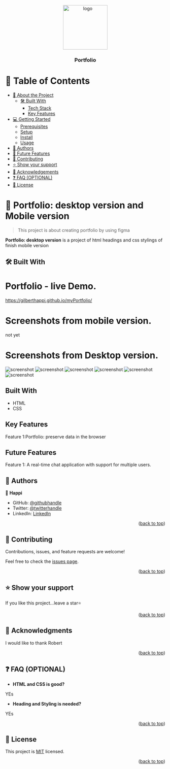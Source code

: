 
<a name="readme-top"></a>

<!--
!!! IMPORTANT !!!
This README is an example of how you could professionally present your codebase. 
Writing documentation is a crucial part of your work as a professional software developer and cannot be ignored. 

You should modify this file to match your project and remove sections that don't apply.

REQUIRED SECTIONS:
- Table of Contents
- About the Project
  - Built With
  - Live Demo
- Getting Started
- Authors
- Future Features
- Contributing
- Show your support
- Acknowledgements
- License

OPTIONAL SECTIONS:
- FAQ

After you're finished please remove all the comments and instructions!

For more information on the importance of a professional README for your repositories: https://github.com/microverseinc/curriculum-transversal-skills/blob/main/documentation/articles/readme_best_practices.md
-->

<div align="center">
  <!-- You are encouraged to replace this logo with your own! Otherwise you can also remove it. -->
  <img src="download.jpeg" alt="logo" width="140"  height="auto" />
  <br/>

  <h3><b>Portfolio</b></h3>

</div>

<!-- TABLE OF CONTENTS -->

# 📗 Table of Contents

- [📖 About the Project](#about-project)
  - [🛠 Built With](#built-with)
    - [Tech Stack](#tech-stack)
    - [Key Features](#key-features)
- [💻 Getting Started](#getting-started)
  - [Prerequisites](#prerequisites)
  - [Setup](#setup)
  - [Install](#install)
  - [Usage](#usage)
- [👥 Authors](#authors)
- [🔭 Future Features](#future-features)
- [🤝 Contributing](#contributing)
- [⭐️ Show your support](#support)
- [🙏 Acknowledgements](#acknowledgements)
- [❓ FAQ (OPTIONAL)](#faq)
- [📝 License](#license)

<!-- PROJECT DESCRIPTION -->

# 📖 Portfolio: desktop version and Mobile version<a name="about-project"></a>

> This project is about creating portfolio by using figma

**Portfolio: desktop version** is a project of html headings and css stylings of 
finish mobile version

## 🛠 Built With <a name="built-with"></a>

# Portfolio - live Demo.
  https://gilberthappi.github.io/myPortfolio/

  # Screenshots from mobile version.
not yet
  # Screenshots from Desktop version.
  ![screenshot](./img/desktop1.png)
   ![screenshot](./img/desktop2.png)
    ![screenshot](./img/desktop3.png)
     ![screenshot](./img/desktop4.png)
      ![screenshot](./img/desktop5.png)
       ![screenshot](./img/desktop6.png)
       
  ## Built With
- HTML
- CSS

## Key Features
 Feature 1:Portfolio: preserve data in the browser

## Future Features
Feature 1: A real-time chat application with support for multiple users.


<!-- AUTHORS -->

## 👥 Authors <a name="authors"></a>

👤 **Happi**
- GitHub: [@githubhandle](https://github.com/gilberthappi)
- Twitter: [@twitterhandle](https://twitter.com/DushimimanaGil3)
- LinkedIn: [LinkedIn](https://www.linkedin.com/in/dushimimana-gilbert-happi-997b2a262/)

<p align="right">(<a href="#readme-top">back to top</a>)</p>

<!-- CONTRIBUTING -->

## 🤝 Contributing <a name="contributing"></a>

Contributions, issues, and feature requests are welcome!

Feel free to check the [issues page](../../issues/).

<p align="right">(<a href="#readme-top">back to top</a>)</p>

<!-- SUPPORT -->

## ⭐️ Show your support <a name="support"></a>

If you like this project...leave a star⭐️

<p align="right">(<a href="#readme-top">back to top</a>)</p>

<!-- ACKNOWLEDGEMENTS -->

## 🙏 Acknowledgments <a name="acknowledgements"></a>

I would like to thank Robert

<p align="right">(<a href="#readme-top">back to top</a>)</p>

<!-- FAQ (optional) -->

## ❓ FAQ (OPTIONAL) <a name="faq"></a>

- **HTML and CSS is good?**

YEs
- **Heading and Styling is needed?**

YEs



<p align="right">(<a href="#readme-top">back to top</a>)</p>

<!-- LICENSE -->

## 📝 License <a name="license"></a>

This project is [MIT](./LICENSE)  licensed.

<p align="right">(<a href="#readme-top">back to top</a>)</p>
